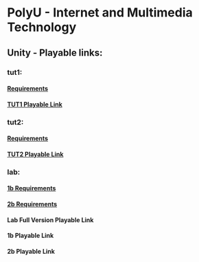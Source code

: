 # PolyU - Internet and Multimedia Technology

## Unity - Playable links:
### tut1: 
#### <a href="./../3360/tut1.pdf" target="_blank">Requirements</a>
#### <a href="https://polyu-school-projects.github.io/EIE3360_TUT1_WebPlayable/">TUT1 Playable Link</a>


### tut2:
#### <a href="./../3360/tut2.pdf" target="_blank">Requirements</a>
#### <a href="https://polyu-school-projects.github.io/EIE3360_TUT2_WebPlayable/">TUT2 Playable Link</a>

### lab:
#### <a href="./../3360/lab1b.pdf" target="_blank">1b Requirements</a>
#### <a href="./../3360/lab2b.pdf" target="_blank">2b Requirements</a>
#### <a herf="https://polyu-school-projects.github.io/EIE3360_Lab_WebPlayable_FullVersion/">Lab Full Version Playable Link</a>
#### <a herf="https://polyu-school-projects.github.io/EIE3360_Lab1b_WebPlayable/">1b Playable Link</a>
#### <a herf="https://polyu-school-projects.github.io/EIE3360_Lab2b_WebPlayable/">2b Playable Link</a>



